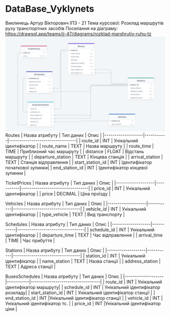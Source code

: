# DataBase_Vyklynets
Виклинець Артур Вікторович
ІПЗ - 21
Тема курсової: Розклад маршрутів руху транспортних засобів
Посилання на діаграму: <br> https://drawsql.app/teams/jj-47/diagrams/rozklad-marshrutiv-ruhu-tz
<br> ![](ER-Vyklynets.png)
Routes
|   Назва атрибуту  | Тип даних |               Опис              |
|-------------------|-----------|---------------------------------|
| route_id          | INT       | Унікальний ідентифікатор        |
| route_name        | TEXT      | Назва маршруту                  |
| route_time        | TIME      | Приблизний час маршруту         |
| distance          | FLOAT     | Відстань маршруту               |
| departure_station | TEXT      | Кінцева станція                 |
| arrival_station   | TEXT      | Станція відправлення            |
| start_station_id  | INT       | Ідентифікатор початкової зупинки|
| end_station_id    | INT       | Ідентифікатор кінцевої зупинки  |       

TicketPrices
|   Назва атрибуту  | Тип даних |               Опис              |
|-------------------|-----------|---------------------------------|
| price_id          | INT       | Унікальний ідентифікатор        |
| price             | DECIMAL   | Ціна проїзду                    |

Vehicles
|   Назва атрибуту  | Тип даних |               Опис              |
|-------------------|-----------|---------------------------------|
| vehicle_id          | INT       | Унікальний ідентифікатор      |
| type_vehicle        | TEXT      | Вид транспорту                |

Schedules
|   Назва атрибуту  | Тип даних |               Опис              |
|-------------------|-----------|---------------------------------|
| schedule_id       | INT       | Унікальний ідентифікатор        |
| departure_time    | TEXT      | Час відправлення                |
| arrival_time      | TIME      | Час прибуття                    |

Stations
|   Назва атрибуту  | Тип даних |               Опис              |
|-------------------|-----------|---------------------------------|
| station_id        | INT       | Унікальний ідентифікатор        |
| name_station      | TEXT      | Назва станції                   |
| address_station   | TEXT      | Адреса станції                  |

BusesSchedules
|   Назва атрибуту  | Тип даних |               Опис               |
|-------------------|-----------|----------------------------------|
| route_id          | INT       | Унікальний ідентифікатор маршруту|
| schedule_id       | INT       | Унікальний ідентифікатор розкладу|
| start_station_id  | INT       | Унікальний ідентифікатор станції |
| end_station_id    | INT       |Унікальний ідентифікатор станції  |
| vehicle_id        | INT       | Унікальний ідентифікатор тс.     |
| price_id          | INT       |Унікальний ідентифікатор ціни     |
